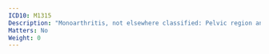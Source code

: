 ```yaml
---
ICD10: M1315
Description: "Monoarthritis, not elsewhere classified: Pelvic region and thigh"
Matters: No
Weight: 0
---
```

